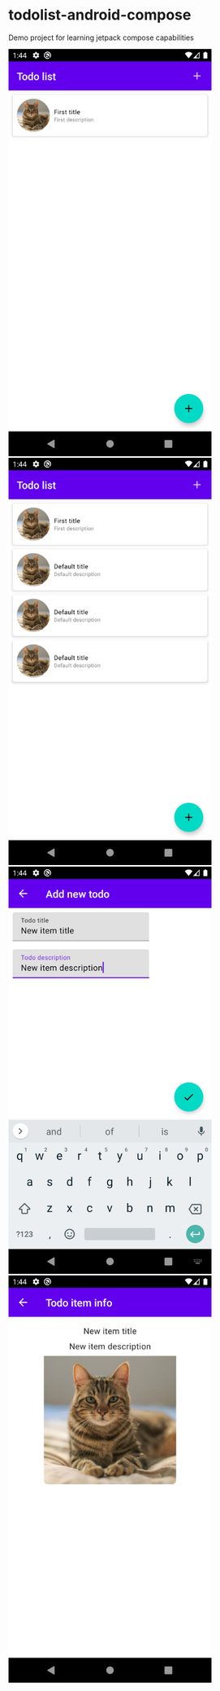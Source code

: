# todolist-android-compose
Demo project for learning jetpack compose capabilities

<img src="misc/images/screen_1.png" width="400"><img src="misc/images/screen_2.png" width="400"><img src="misc/images/screen_3.png" width="400"><img src="misc/images/screen_4.png" width="400">

